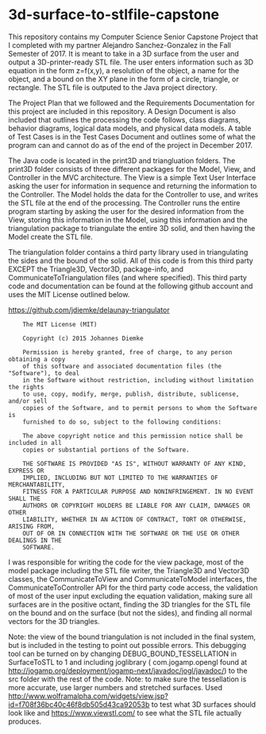 # 3d-surface-to-stlfile-capstone

This repository contains my Computer Science Senior Capstone Project that I completed with my partner Alejandro Sanchez-Gonzalez in the Fall Semester of 2017. It is meant to take in a 3D surface from the user and output a 3D-printer-ready STL file. The user enters information such as 3D equation in the form z=f(x,y), a resolution of the object, a name for the object, and a bound on the XY plane in the form of a circle, triangle, or rectangle. The STL file is outputed to the Java project directory.

The Project Plan that we followed and the Requirements Documentation for this project are included in this repository. A Design Document is also included that outlines the processing the code follows, class diagrams, behavior diagrams, logical data models, and physical data models. A table of Test Cases is in the Test Cases Document and outlines some of what the program can and cannot do as of the end of the project in December 2017.

The Java code is located in the print3D and triangluation folders. The print3D folder consists of three different packages for the Model, View, and Controller in the MVC architecture. The View is a simple Text User Interface asking the user for information in sequence and returning the information to the Controller. The Model holds the data for the Controller to use, and writes the STL file at the end of the processing. The Controller runs the entire program starting by asking the user for the desired information from the View, storing this information in the Model, using this information and the triangulation package to triangulate the entire 3D solid, and then having the Model create the STL file.

The triangulation folder contains a third party library used in triangulating the sides and the bound of the solid. All of this code is from this third party EXCEPT the Triangle3D, Vector3D, package-info, and CommunicateToTriangulation files (and where specified). This third party code and documentation can be found at the following github account and uses the MIT License outlined below.

https://github.com/jdiemke/delaunay-triangulator

		The MIT License (MIT)
		
		Copyright (c) 2015 Johannes Diemke
		
		Permission is hereby granted, free of charge, to any person obtaining a copy
		of this software and associated documentation files (the "Software"), to deal
		in the Software without restriction, including without limitation the rights
		to use, copy, modify, merge, publish, distribute, sublicense, and/or sell
		copies of the Software, and to permit persons to whom the Software is
		furnished to do so, subject to the following conditions:
		
		The above copyright notice and this permission notice shall be included in all
		copies or substantial portions of the Software.
		
		THE SOFTWARE IS PROVIDED "AS IS", WITHOUT WARRANTY OF ANY KIND, EXPRESS OR
		IMPLIED, INCLUDING BUT NOT LIMITED TO THE WARRANTIES OF MERCHANTABILITY,
		FITNESS FOR A PARTICULAR PURPOSE AND NONINFRINGEMENT. IN NO EVENT SHALL THE
		AUTHORS OR COPYRIGHT HOLDERS BE LIABLE FOR ANY CLAIM, DAMAGES OR OTHER
		LIABILITY, WHETHER IN AN ACTION OF CONTRACT, TORT OR OTHERWISE, ARISING FROM,
		OUT OF OR IN CONNECTION WITH THE SOFTWARE OR THE USE OR OTHER DEALINGS IN THE
		SOFTWARE.
    
I was responsible for writing the code for the view package, most of the model package including the STL file writer, the Triangle3D and Vector3D classes, the CommunicateToView and CommunicateToModel interfaces, the CommunicateToController API for the third party code access, the validation of most of the user input excluding the equation validation, making sure all surfaces are in the positive octant, finding the 3D triangles for the STL file on the bound and on the surface (but not the sides), and finding all normal vectors for the 3D triangles.

Note: the view of the bound triangulation is not included in the final system, but is included in the testing to point out possible errors. This debugging tool can be turned on by changing DEBUG_BOUND_TESSELLATION in SurfaceToSTL to 1 and including joglibrary ( com.jogamp.opengl found at http://jogamp.org/deployment/jogamp-next/javadoc/jogl/javadoc/) to the src folder with the rest of the code.
Note: to make sure the tessellation is more accurate, use larger numbers and stretched surfaces.
Used http://www.wolframalpha.com/widgets/view.jsp?id=f708f36bc40c46f8db505d43ca92053b to test what 3D surfaces should look like and https://www.viewstl.com/ to see what the STL file actually produces.
